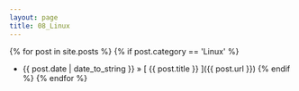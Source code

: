 ```yaml
---
layout: page
title: 08_Linux
---
```

{% for post in site.posts %}
  {% if post.category == 'Linux' %}
  * {{ post.date | date_to_string }} &raquo; [ {{ post.title }} ]({{ post.url }})
  {% endif %}
{% endfor %}
